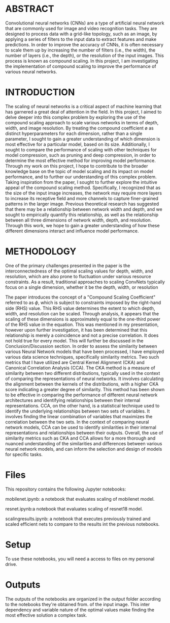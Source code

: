 # ABSTRACT
Convolutional neural networks (CNNs) are a type of artificial neural network that are commonly used for image and video recognition
tasks. They are designed to process data with a grid-like topology, such as an image, by applying a series of filters to the input data to
extract features and make predictions. In order to improve the accuracy of CNNs, it is often necessary to scale them up by increasing
the number of filters (i.e., the width), the number of layers (i.e., the depth), or the resolution of the input images. This process is known
as compound scaling. In this project, I am investigating the implementation of compound scaling to improve the performance of
various neural networks.

# INTRODUCTION
The scaling of neural networks is a critical aspect of machine learning that has garnered a great deal of attention in
the field. In this project, I aimed to delve deeper into this complex problem by exploring the use of the compound
scaling approach to scale various networks in terms of depth, width, and image resolution. By treating the compound
coefficient ø as distinct hyperparameters for each dimension, rather than a single parameter, I sought to gain a greater
understanding of which dimension is most effective for a particular model, based on its size. Additionally, I sought
to compare the performance of scaling with other techniques for model compression, such as pruning and deep
compression, in order to determine the most effective method for improving model performance. Through my work on
this project, I hope to contribute to the broader knowledge base on the topic of model scaling and its impact on model
performance, and to further our understanding of this complex problem.
Taking inspiration from the paper, I sought to further explore the intuitive appeal of the compound scaling method.
Specifically, I recognized that as the size of the input image increases, the network may require more layers to increase
its receptive field and more channels to capture finer-grained patterns in the larger image. Previous theoretical research
has suggested that there may be a relationship between network width and depth, and we sought to empirically quantify
this relationship, as well as the relationship between all three dimensions of network width, depth, and resolution.
Through this work, we hope to gain a greater understanding of how these different dimensions interact and influence
model performance.

# METHODOLOGY
One of the primary challenges presented in the paper is the interconnectedness of the optimal scaling values for depth,
width, and resolution, which are also prone to fluctuation under various resource constraints. As a result, traditional
approaches to scaling ConvNets typically focus on a single dimension, whether it be the depth, width, or resolution

The paper introduces the concept of a "Compound Scaling Coefficient" referred to as 𝜙, which is subject to constraints
imposed by the right-hand side (RHS) value. This RHS value determines the extent to which depth, width, and
resolution can be scaled. Through analysis, it appears that the scaling of these dimensions is approximately equal to
the one-third power of the RHS value in the equation. This was mentioned in my presentation, however upon further
investigation, it has been determined that this relationship is merely a coincidence and not a precise correlation. It does
not hold true for every model. This will further be discussed in the Conclusion/Discussion section.
In order to assess the similarity between various Neural Network models that have been processed, I have employed
various data science techniques, specifically similarity metrics. Two such metrics that I have utilized are Central Kernel
Alignment (CKA) and Canonical Correlation Analysis (CCA).
The CKA method is a measure of similarity between two different distributions, typically used in the context of
comparing the representations of neural networks. It involves calculating the alignment between the kernels of the
distributions, with a higher CKA score indicating a greater degree of similarity. This method has been shown to be
effective in comparing the performance of different neural network architectures and identifying relationships between
their internal representations.
CCA, on the other hand, is a statistical technique used to identify the underlying relationships between two sets
of variables. It involves finding the linear combination of variables that maximizes the correlation between the two
sets. In the context of comparing neural network models, CCA can be used to identify similarities in their internal
representations and relationships between their outputs.
Overall, the use of similarity metrics such as CKA and CCA allows for a more thorough and nuanced understanding of
the similarities and differences between various neural network models, and can inform the selection and design of
models for specific tasks.

# Files

This repository contains the following Jupyter notebooks:

mobilenet.ipynb: a notebook that evaluates scaling of mobilenet model.

resnet.ipynb:a notebook that evaluates scaling of resnet18 model.

scalingresults.ipynb: a notebook that executes previously trained and scaled efficient nets to compare to the results int the previous notebooks.

# Setup
To use these notebooks, you will need a access to files on my personal drive. 

# Outputs
The outputs of the notebooks are organized in the output folder according to the notebooks they're obtained from.
of the input image. This inter dependency and variable nature of the optimal values make finding the most effective
solution a complex task.
